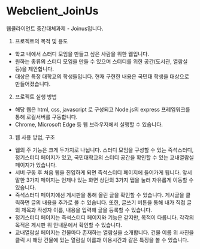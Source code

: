 # Webclient_JoinUs
웹클라이언트 중간대체과제 - Joinus입니다.
1. 프로젝트의 목적 및 용도
- 학교 내에서 스터디 모임을 만들고 싶은 사람을 위한 웹입니다.
- 원하는 종류의 스터디 모임을 만들 수 있으며 스터디를 위한 공간(도서관, 열람실 등)을 제안합니다.
- 대상은 특정 대학교의 학생들입니다. 현재 구현한 내용은 국민대 학생을 대상으로 만들어졌습니다.

2. 프로젝트 실행 방법
- 해당 웹은 html, css, javascript 로 구성되고 Node.js의 express 프레임워크를 통해 로컬서버를 구동합니다.
- Chrome, Microsoft Edge 등 웹 브라우저에서 실행할 수 있습니다.

3. 웹 사용 방법, 구조
- 웹의 주 기능은 크게 두가지로 나뉩니다. 스터디 모임을 구성할 수 있는 즉석스터디, 정기스터디 페이지가 있고, 국민대학교의 스터디 공간을 확인할 수 있는 교내열람실 페이지가 있습니다.
- 서버 구동 후 처음 웹을 진입하게 되면 즉석스터디 페이지에 들어가게 됩니다. 앞서 말한 3가지 페이지는 언제나 있는 화면 상단의 3가지 탭을 눌러 자유롭게 이동할 수 있습니다.
- 즉석스터디 페이지에선 게시판을 통해 올린 글을 확인할 수 있습니다. 게시글을 클릭하면 글의 내용을 추가로 볼 수 있습니다. 또한, 글쓰기 버튼을 통해 내가 직접 글의 제목과 작성자 이름, 내용을 입력해 글을 등록할 수 있습니다.
- 정기스터디 페이지는 즉석스터디 페이지와 기능은 같지만, 목적이 다릅니다. 각각의 목적은 게시판 위 안내문에서 확인할 수 있습니다.
- 교내열람실 페이지는 건물마다 존재하는 열람실을 소개합니다. 건물 이름 위 사진을 클릭 시 해당 건물에 있는 열람실 이름과 이용시간과 같은 특징을 볼 수 있습니다.
